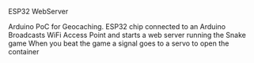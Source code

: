 ESP32 WebServer

Arduino PoC for Geocaching.
ESP32 chip connected to an Arduino
Broadcasts WiFi Access Point and starts a web server running the Snake game
When you beat the game a signal goes to a servo to open the container